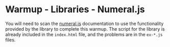 # Warmup - Libraries - Numeral.js

You will need to scan the [numeral.js](http://numeraljs.com/#use-it) documentation to use the functionality provided by the library to complete this warmup. The script for the library is already included in the `index.html` file, and the problems are in the `ex-*.js` files.

